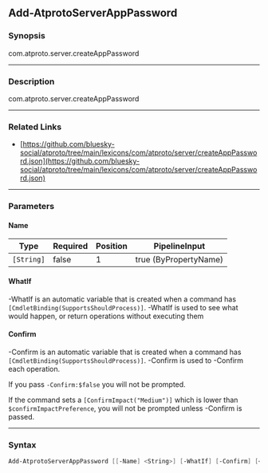 Add-AtprotoServerAppPassword
----------------------------




### Synopsis
com.atproto.server.createAppPassword



---


### Description

com.atproto.server.createAppPassword



---


### Related Links
* [https://github.com/bluesky-social/atproto/tree/main/lexicons/com/atproto/server/createAppPassword.json](https://github.com/bluesky-social/atproto/tree/main/lexicons/com/atproto/server/createAppPassword.json)





---


### Parameters
#### **Name**




|Type      |Required|Position|PipelineInput        |
|----------|--------|--------|---------------------|
|`[String]`|false   |1       |true (ByPropertyName)|



#### **WhatIf**
-WhatIf is an automatic variable that is created when a command has ```[CmdletBinding(SupportsShouldProcess)]```.
-WhatIf is used to see what would happen, or return operations without executing them
#### **Confirm**
-Confirm is an automatic variable that is created when a command has ```[CmdletBinding(SupportsShouldProcess)]```.
-Confirm is used to -Confirm each operation.

If you pass ```-Confirm:$false``` you will not be prompted.


If the command sets a ```[ConfirmImpact("Medium")]``` which is lower than ```$confirmImpactPreference```, you will not be prompted unless -Confirm is passed.



---


### Syntax
```PowerShell
Add-AtprotoServerAppPassword [[-Name] <String>] [-WhatIf] [-Confirm] [<CommonParameters>]
```
